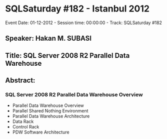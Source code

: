# SQLSaturday #182 - Istanbul 2012
Event Date: 01-12-2012 - Session time: 00:00:00 - Track: SQLSaturday #182
## Speaker: Hakan M. SUBASI
## Title: SQL Server 2008 R2 Parallel Data Warehouse
## Abstract:
### SQL Server 2008 R2 Parallel Data Warehouse Overview

* Parallel Data Warehouse Overview
* Parallel Shared Nothing Environment
* Parallel Data Warehouse Architecture
* Data Rack
* Control Rack
* PDW Software Architecture

